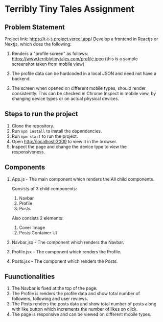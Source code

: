 # Terribly Tiny Tales Assignment

## Problem Statement
Project link: https://t-t-t-project.vercel.app/
Develop a frontend in Reactjs or Nextjs, which does the following:

1. Renders a "profile screen" as follows: https://www.terriblytinytales.com/profile.jpeg (this is a sample screenshot taken from mobile view)

2. The profile data can be hardcoded in a local JSON and need not have a backend.

3. The screen when opened on different mobile types, should render consistently. This can be checked in Chrome Inspect in mobile view, by changing device types or on actual physical devices.




## Steps to run the project

1. Clone the repository.
2. Run `npm install` to install the dependencies.
3. Run `npm start` to run the project.
4. Open [http://localhost:3000](http://localhost:3000) to view it in the browser.
5. Inspect the page and change the device type to view the responsiveness.

## Components

1. App.js - The main component which renders the All child components.

    Consists of 3 child components:
    1. Navbar
    2. Profile
    3. Posts

    Also consists 2 elements:
    1. Cover Image
    2. Posts Container UI


2. Navbar.jsx - The component which renders the Navbar.
3. Profile.jsx - The component which renders the Profile.
4. Posts.jsx - The component which renders the Posts.

## Fuunctionalities

1. The Navbar is fixed at the top of the page.
2. The Profile is renders the profile data and show total number of followers, following and user reviews.
3. The Posts renders the posts data and show total number of posts along with like button which increments the number of likes on click.
4. The page is responsive and can be viewed on different mobile types.


